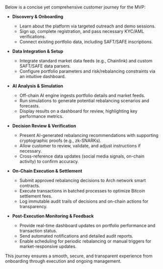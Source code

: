 Below is a concise yet comprehensive customer journey for the MVP:

- **Discovery & Onboarding**
  - Learn about the platform via targeted outreach and demo sessions.
  - Sign up, complete registration, and pass necessary KYC/AML verifications.
  - Connect existing portfolio data, including SAFT/SAFE inscriptions.

- **Data Integration & Setup**
  - Integrate standard market data feeds (e.g., Chainlink) and custom SAFT/SAFE data parsers.
  - Configure portfolio parameters and risk/rebalancing constraints via an intuitive dashboard.

- **AI Analysis & Simulation**
  - Off-chain AI engine ingests portfolio details and market feeds.
  - Run simulations to generate potential rebalancing scenarios and forecasts.
  - Display results on a dashboard for review, highlighting key performance metrics.

- **Decision Review & Verification**
  - Present AI-generated rebalancing recommendations with supporting cryptographic proofs (e.g., zk-SNARKs).
  - Allow customer to review, validate, and adjust instructions if necessary.
  - Cross-reference data updates (social media signals, on-chain activity) to confirm accuracy.

- **On-Chain Execution & Settlement**
  - Submit approved rebalancing decisions to Arch network smart contracts.
  - Execute transactions in batched processes to optimize Bitcoin settlement fees.
  - Log immutable audit trails of decisions and on-chain actions for transparency.

- **Post-Execution Monitoring & Feedback**
  - Provide real-time dashboard updates on portfolio performance and transaction status.
  - Send automated notifications and detailed audit reports.
  - Enable scheduling for periodic rebalancing or manual triggers for market-responsive updates.

This journey ensures a smooth, secure, and transparent experience from onboarding through execution and ongoing management.